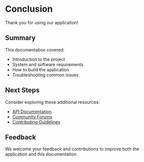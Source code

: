 # Conclusion

Thank you for using our application!

## Summary

This documentation covered:
- Introduction to the project
- System and software requirements
- How to build the application
- Troubleshooting common issues

## Next Steps

Consider exploring these additional resources:
- [API Documentation](https://api.yourproject.com/)
- [Community Forums](https://community.yourproject.com/)
- [Contributing Guidelines](https://github.com/yourusername/yourproject/CONTRIBUTING.md)

## Feedback

We welcome your feedback and contributions to improve both the application and this documentation.
